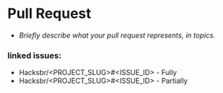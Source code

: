 # Pull Request

- _Briefly describe what your pull request represents, in topics._

### linked issues:
- Hacksbr/<PROJECT_SLUG>#<ISSUE_ID> - Fully
- Hacksbr/<PROJECT_SLUG>#<ISSUE_ID> - Partially
